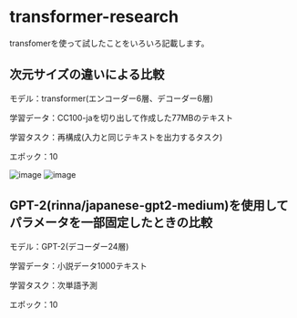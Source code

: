 # transformer-research

transfomerを使って試したことをいろいろ記載します。

## 次元サイズの違いによる比較
モデル：transformer(エンコーダー6層、デコーダー6層)

学習データ：CC100-jaを切り出して作成した77MBのテキスト

学習タスク：再構成(入力と同じテキストを出力するタスク)

エポック：10

![image](https://github.com/tsutsui-439f340f/transformer-research/assets/55880071/2c624d49-ab36-4e6a-be4f-12bd3189cc78)
![image](https://github.com/tsutsui-439f340f/transformer-research/assets/55880071/30ed0de5-f47e-4f13-83e1-5555e0e3c1dc)



## GPT-2(rinna/japanese-gpt2-medium)を使用してパラメータを一部固定したときの比較
モデル：GPT-2(デコーダー24層)

学習データ：小説データ1000テキスト

学習タスク：次単語予測

エポック：10

